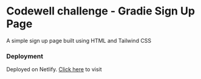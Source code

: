 
# Codewell challenge - Gradie Sign Up Page

A simple sign up page built using HTML and Tailwind CSS

### Deployment

Deployed on Netlify. [Click here]() to visit



